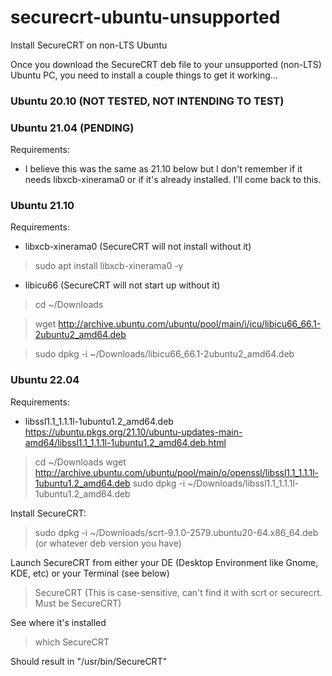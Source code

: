 # securecrt-ubuntu-unsupported
Install SecureCRT on non-LTS Ubuntu


Once you download the SecureCRT deb file to your unsupported (non-LTS) Ubuntu PC, you need to install a couple things to get it working...

### Ubuntu 20.10 (NOT TESTED, NOT INTENDING TO TEST)

### Ubuntu 21.04 (PENDING)
Requirements:
  - I believe this was the same as 21.10 below but I don't remember if it needs libxcb-xinerama0 or if it's already installed. I'll come back to this.

### Ubuntu 21.10
Requirements:  
  - libxcb-xinerama0 (SecureCRT will not install without it)
> sudo apt install libxcb-xinerama0 -y
  - libicu66 (SecureCRT will not start up without it)
> cd ~/Downloads

> wget http://archive.ubuntu.com/ubuntu/pool/main/i/icu/libicu66_66.1-2ubuntu2_amd64.deb

> sudo dpkg -i ~/Downloads/libicu66_66.1-2ubuntu2_amd64.deb

### Ubuntu 22.04
Requirements:
  - libssl1.1_1.1.1l-1ubuntu1.2_amd64.deb https://ubuntu.pkgs.org/21.10/ubuntu-updates-main-amd64/libssl1.1_1.1.1l-1ubuntu1.2_amd64.deb.html
> cd ~/Downloads
> wget http://archive.ubuntu.com/ubuntu/pool/main/o/openssl/libssl1.1_1.1.1l-1ubuntu1.2_amd64.deb
> sudo dpkg -i ~/Downloads/libssl1.1_1.1.1l-1ubuntu1.2_amd64.deb

Install SecureCRT:
> sudo dpkg -i ~/Downloads/scrt-9.1.0-2579.ubuntu20-64.x86_64.deb (or whatever deb version you have)

Launch SecureCRT from either your DE (Desktop Environment like Gnome, KDE, etc) or your Terminal (see below)
> SecureCRT 
(This is case-sensitive, can't find it with scrt or securecrt. Must be SecureCRT)

See where it's installed
> which SecureCRT
    
Should result in "/usr/bin/SecureCRT"
